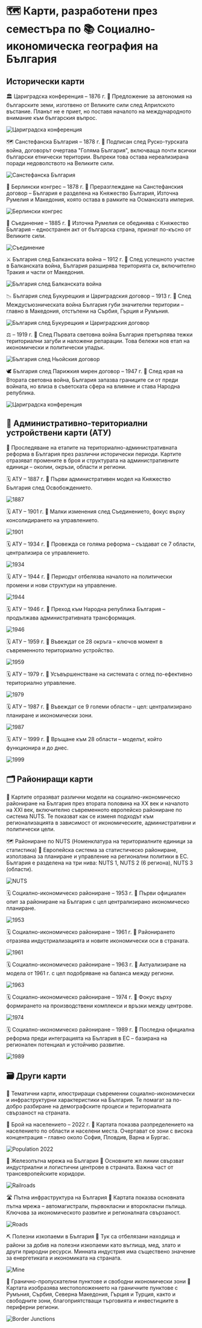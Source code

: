 # 🗺️ Карти, разработени през семестъра по 📚 Социално-икономическа география на България

## Исторически карти

🏛️ Цариградска конференция – 1876 г.
📌 Предложение за автономия на българските земи, изготвено от Великите сили след Априлското въстание. Планът не е приет, но поставя началото на международното внимание към българския въпрос.

![Цариградска конференция](./images/History/ЦариградскаКонференция.jpg)


🗺️ Санстефанска България – 1878 г.
📌 Подписан след Руско-турската война, договорът очертава "Голяма България", включваща почти всички български етнически територии. Въпреки това остава нереализирана поради недоволството на Великите сили.

![Санстефанска България](./images/History/Санстефанска%20България.jpg)


🧭 Берлински конгрес – 1878 г.
📌 Преразглеждане на Санстефанския договор – България е разделена на Княжество България, Източна Румелия и Македония, която остава в рамките на Османската империя.

![Берлински конгрес](./images/History/Княжество%20България%20и%20Източна%20Румелия.jpg)


🤝 Съединение – 1885 г.
📌 Източна Румелия се обединява с Княжество България – едностранен акт от българска страна, признат по-късно от Великите сили.

![Съединение](./images/History/Unification.jpg)


⚔️ България след Балканската война – 1912 г.
📌 След успешното участие в Балканската война, България разширява територията си, включително Тракия и части от Македония.

![България след Балканската война](./images/History/KingdomBulgaria_1912.jpg)

📉 България след Букурещкия и Цариградския договор – 1913 г.
📌 След Междусъюзническата война България губи значителни територии – главно в Македония, отстъпени на Сърбия, Гърция и Румъния.

![България след Букурещкия и Цариградския договор](./images/History/KingdomBulgaria_1913.jpg)


⚖️  – 1919 г.
📌 След Първата световна война България претърпява тежки териториални загуби и наложени репарации. Това бележи нов етап на икономически и политически упадък.

![България след Ньойския договор](./images/History/KingdomBulgaria_1919.jpg)


🕊️ България след Парижкия мирен договор – 1947 г.
📌 След края на Втората световна война, България запазва границите си от преди войната, но влиза в съветската сфера на влияние и става Народна република.

![Цариградска конференция](./images/History/RepublicOfBulgaria.jpg)

## 🧭 Административно-териториални устройствени карти (АТУ)
📍 Проследяване на етапите на териториално-административната реформа в България през различни исторически периоди. Картите отразяват промените в броя и структурата на административните единици – околии, окръзи, области и региони.

🗓️ АТУ – 1887 г.
📌 Първи административен модел на Княжество България след Освобождението.

![1887](./images/ATU/1887.jpg)

🗓️ АТУ – 1901 г.
📌 Малки изменения след Съединението, фокус върху консолидирането на управлението.

![1901](./images/ATU/1901.jpg)

🗓️ АТУ – 1934 г.
📌 Провежда се голяма реформа – създават се 7 области, централизира се управлението.

![1934](./images/ATU/1934.jpg)

🗓️ АТУ – 1944 г.
📌 Периодът отбелязва началото на политически промени и нови структури на управление.

![1944](./images/ATU/1944.jpg)

🗓️ АТУ – 1946 г.
📌 Преход към Народна република България – продължава административната трансформация.

![1946](./images/ATU/1946.jpg)

🗓️ АТУ – 1959 г.
📌 Въвеждат се 28 окръга – ключов момент в съвременното териториално устройство.

![1959](./images/ATU/1959.jpg)

🗓️ АТУ – 1979 г.
📌 Усъвършенстване на системата с оглед по-ефективно териториално управление.

![1979](./images/ATU/1979.jpg)

🗓️ АТУ – 1987 г.
📌 Въвеждат се 9 големи области – цел: централизирано планиране и икономически зони.

![1987](./images/ATU/1987.jpg)

🗓️ АТУ – 1999 г.
📌 Връщане към 28 области – моделът, който функционира и до днес.

![1999](./images/ATU/1999.jpg)

## 🗂️ Райониращи карти
📍 Картите отразяват различни модели на социално-икономическо райониране на България през втората половина на XX век и началото на XXI век, включително съвременното европейско райониране по система NUTS. Те показват как се изменя подходът към регионализацията в зависимост от икономическите, административни и политически цели.

🗺️ Райониране по NUTS (Номенклатура на териториалните единици за статистика)
📌 Европейска система за статистическо райониране, използвана за планиране и управление на регионални политики в ЕС. България е разделена на три нива: NUTS 1, NUTS 2 (6 региона), NUTS 3 (области).

![NUTS](./images/Other/NUTS.jpg)

🗓️ Социално-икономическо райониране – 1953 г.
📌 Първи официален опит за райониране на България с цел централизирано икономическо планиране.

![1953](./images/Other/1953.jpg)

🗓️ Социално-икономическо райониране – 1961 г.
📌 Районирането отразява индустриализацията и новите икономически оси в страната.

![1961](./images/Other/1961.jpg)

🗓️ Социално-икономическо райониране – 1963 г.
📌 Актуализиране на модела от 1961 г. с цел подобряване на баланса между региони.

![1963](./images/Other/1963.jpg)

🗓️ Социално-икономическо райониране – 1974 г.
📌 Фокус върху формирането на производствени комплекси и връзки между центрове.

![1974](./images/Other/1974.jpg)

🗓️ Социално-икономическо райониране – 1989 г.
📌 Последна официална реформа преди интеграцията на България в ЕС – базирана на регионален потенциал и устойчиво развитие.

![1989](./images/Other/1989.jpg)


## 🗃️ Други карти
📍 Тематични карти, илюстриращи съвременни социално-икономически и инфраструктурни характеристики на България. Те помагат за по-добро разбиране на демографските процеси и териториалната свързаност на страната.

👥 Брой на населението – 2022 г.
📌 Картата показва разпределението на населението по области и населени места. Очертават се зони с висока концентрация – главно около София, Пловдив, Варна и Бургас.

![Population 2022](./images/Other/Population_2022.jpg)

🚆 Железопътна мрежа на България
📌 Основните жп линии свързват индустриални и логистични центрове в страната. Важна част от трансевропейските коридори.

![Railroads](./images/Other/Railroads.jpg)

🛣️ Пътна инфраструктура на България
📌 Картата показва основната пътна мрежа – автомагистрали, първокласни и второкласни пътища. Ключова за икономическото развитие и регионалната свързаност.

![Roads](./images/Other/Roads.jpg)

⛏️ Полезни изкопаеми в България
📌 Тук са отбелязани находища и райони за добив на полезни изкопаеми като въглища, мед, злато и други природни ресурси. Минната индустрия има съществено значение за енергетиката и икономиката на страната.

![Mine](./images/Other/Mine.jpg)

🛃 Гранично-пропускателни пунктове и свободни икономически зони
📌 Картата изобразява местоположението на граничните пунктове с Румъния, Сърбия, Северна Македония, Гърция и Турция, както и свободните зони, благоприятстващи търговията и инвестициите в периферни региони.

![Border Junctions](./images/Other/BorderJunctions.jpg)